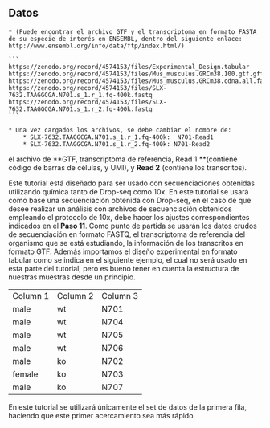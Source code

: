 ## Datos 

    * (Puede encontrar el archivo GTF y el transcriptoma en formato FASTA de su especie de interés en ENSEMBL, dentro del siguiente enlace: http://www.ensembl.org/info/data/ftp/index.html/)

    ```
    https://zenodo.org/record/4574153/files/Experimental_Design.tabular
    https://zenodo.org/record/4574153/files/Mus_musculus.GRCm38.100.gtf.gff
    https://zenodo.org/record/4574153/files/Mus_musculus.GRCm38.cdna.all.fa.fasta
    https://zenodo.org/record/4574153/files/SLX-7632.TAAGGCGA.N701.s_1.r_1.fq-400k.fastq
    https://zenodo.org/record/4574153/files/SLX-7632.TAAGGCGA.N701.s_1.r_2.fq-400k.fastq
    ```

    * Una vez cargados los archivos, se debe cambiar el nombre de:
        * SLX-7632.TAAGGCGA.N701.s_1.r_1.fq-400k:  N701-Read1
        * SLX-7632.TAAGGCGA.N701.s_1.r_2.fq-400k: N701-Read2

el archivo de **GTF, transcriptoma de referencia, Read 1 **(contiene código de barras de células, y UMI), y **Read 2** (contiene los transcritos).

Este tutorial está diseñado para ser usado con secuenciaciones obtenidas utilizando química tanto de Drop-seq como 10x. En este tutorial se usará como base una secuenciación obtenida con Drop-seq, en el caso de que desee realizar un análisis con archivos de secuenciación obtenidos empleando el protocolo de 10x, debe hacer los ajustes correspondientes indicados en el **Paso 11**. Como punto de partida se usarán los datos crudos de secuenciación en formato FASTQ, el transcriptoma de referencia del organismo que se está estudiando, la información de los transcritos en formato GTF. Además importamos el diseño experimental en formato tabular como se indica en el siguiente ejemplo, el cual no será usado en esta parte del tutorial, pero es bueno tener en cuenta la estructura de nuestras muestras desde un principio.

<table>
  <tr>
   <td>Column 1
   </td>
   <td>Column 2
   </td>
   <td>Column 3
   </td>
  </tr>
  <tr>
   <td>male
   </td>
   <td>wt
   </td>
   <td>N701
   </td>
  </tr>
  <tr>
   <td>male
   </td>
   <td>wt
   </td>
   <td>N704
   </td>
  </tr>
  <tr>
   <td>male
   </td>
   <td>wt
   </td>
   <td>N705
   </td>
  </tr>
  <tr>
   <td>male
   </td>
   <td>wt
   </td>
   <td>N706
   </td>
  </tr>
  <tr>
   <td>male
   </td>
   <td>ko
   </td>
   <td>N702
   </td>
  </tr>
  <tr>
   <td>female
   </td>
   <td>ko
   </td>
   <td>N703
   </td>
  </tr>
  <tr>
   <td>male
   </td>
   <td>ko
   </td>
   <td>N707
   </td>
  </tr>
</table>

En este tutorial se utilizará únicamente el set de datos de la primera fila, haciendo que este primer acercamiento sea más rápido.
